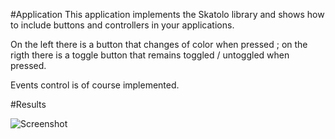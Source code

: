 #Application
This application implements the Skatolo library and shows how to include buttons and controllers in your applications.

On the left there is a button that changes of color when pressed ; on the rigth there is a toggle button that remains toggled / untoggled when pressed.

Events control is of course implemented.

#Results

![Screenshot](https://github.com/potioc/Papart-examples/blob/master/papart-examples/DepthCamera/KinectWithGUI/kinectwithgui.png)
